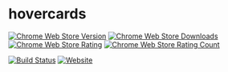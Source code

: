 # hovercards
[![Chrome Web Store Version](https://img.shields.io/chrome-web-store/v/dighmiipfpfdfbfmpodcmfdgkkcakbco.svg?maxAge=2592000?style=plastic)](https://chrome.google.com/webstore/detail/hovercards/dighmiipfpfdfbfmpodcmfdgkkcakbco)
[![Chrome Web Store Downloads](https://img.shields.io/chrome-web-store/d/dighmiipfpfdfbfmpodcmfdgkkcakbco.svg?maxAge=2592000)](https://chrome.google.com/webstore/detail/hovercards/dighmiipfpfdfbfmpodcmfdgkkcakbco)
[![Chrome Web Store Rating](https://img.shields.io/chrome-web-store/rating/dighmiipfpfdfbfmpodcmfdgkkcakbco.svg?maxAge=2592000?style=plastic)](https://chrome.google.com/webstore/detail/hovercards/dighmiipfpfdfbfmpodcmfdgkkcakbco/reviews)
[![Chrome Web Store Rating Count](https://img.shields.io/chrome-web-store/rating-count/dighmiipfpfdfbfmpodcmfdgkkcakbco.svg?maxAge=2592000?style=plastic)](https://chrome.google.com/webstore/detail/hovercards/dighmiipfpfdfbfmpodcmfdgkkcakbco/reviews)

[![Build Status](https://travis-ci.com/teamkogg/hovercards.svg?token=YPW2tMrzqALopULxBx4X&branch=master)](https://travis-ci.com/teamkogg/hovercards)
[![Website](https://img.shields.io/website-up-down-green-red/http/hovercards.com.svg?maxAge=2592000)](http://hovercards.com)
